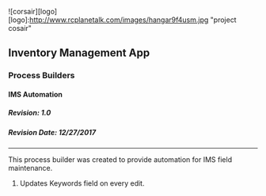 ![corsair][logo]
[logo]:http://www.rcplanetalk.com/images/hangar9f4usm.jpg "project cosair"

## Inventory Management App
### Process Builders
#### IMS Automation
##### Revision: 1.0
##### Revision Date: 12/27/2017
---

This process builder was created to provide automation for IMS field
maintenance.

1) Updates Keywords field on every edit.

